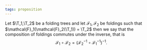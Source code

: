 ```yaml
---
tags: proposition
---
```


Let $\T_1,\T_2$ be a folding trees and let $\mathcal{F}_1, \mathcal{F}_2$ be foldings such that $\mathcal{F}_1(\mathcal{F}_2(\T_1)) = \T_2$ then we say that the composition of foldings commutes under the inverse, that is
$$
\mathcal{F}_1 \circ \mathcal{F}_2 = (\mathcal{F}_2^{-1} \circ \mathcal{F}_1^{-1})^{-1}.
$$
